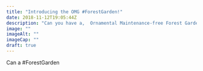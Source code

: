 ```yaml
---
title: "Introducing the OMG #ForestGarden!"
date: 2018-11-12T19:05:44Z
description: "Can you have a,  Ornamental Maintenance-free Forest Garden is a new project, highlighting "
image: ""
imageAlt: ""
imageCap: ""
draft: true
---
```


Can a #ForestGarden 
